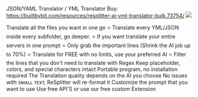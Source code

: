 JSON/YAML Translator / YML Translator
Buy: https://builtbybit.com/resources/resplitter-ai-yml-translator-bulk.73754/
<img src="https://github.com/user-attachments/assets/7a06de2d-ec3c-4ee6-b109-dde3b7c30db3" />

Translate all the files you want in one go ⭐
Translate every YML/JSON inside every subfolder, go deeper. ⭐
If you want translate your entire servers in one prompt ⭐
Only grab the important lines (Shrink the AI job up to 70%) ⭐
Translate for FREE with no limits, use your preferred AI ⭐
Filter the lines that you don't need to translate with Regex
Keep placeholder, colors, and special characters intact
Portable program, no installation required
The Translation quality depends on the AI you choose
No issues with sᴍᴀʟʟ ᴛᴇxᴛ, ReSplitter will re-format it
Customize the prompt that you want to use
Use free API'S or use our free custom Extension
